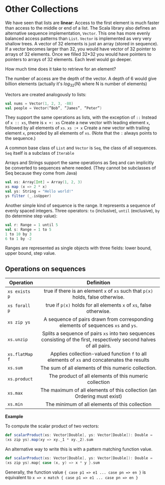# Other Collections


We have seen that lists are **linear**: Access to the first element is much faster than access to the middle or end of a list. The Scala library also defines an alternative sequence implementation, `Vector`.
This one has more evenly balanced access patterns than `List`. `Vector` is implemented as very very shallow trees. A vector of 32 elements is just an array (stored in sequence). If a vector becomes larger than 32, you would have vector of 32 pointer to arrays of 32 elements. Once we filled 32*32 you would have pointers to pointers to arrays of 32 elements. Each level would go deeper.

How much time does it take to retrieve for an element?

The number of access are the depth of the vector. A depth of 6 would give billion elements (actually it's $log_{32}(N)$ where N is number of elements)

Vectors are created analogously to lists:

```scala
val nums = Vector(1, 2, 3, -88)
val people = Vector(”Bob”, ”James”, ”Peter”)
```

They support the same operations as lists, with the exception of `::`
Instead of `x :: xs`, there is
`x +: xs` Create a new vector with leading element `x`, followed by all elements of `xs`.
`xs :+ x` Create a new vector with trailing element `x`, preceded by all elements of `xs`.
(Note that the `:` always points to the sequence.)

A common base class of `List` and `Vector` is `Seq`, the class of all sequences. `Seq` itself is a subclass of `Iterable`

Arrays and Strings support the same operations as Seq and can
implicitly be converted to sequences where needed.
(They cannot be subclasses of Seq because they come from Java)

```scala
val xs: Array[Int] = Array(1, 2, 3)
xs map (x => 2 * x)
val ys: String = "Hello world!"
ys filter (_.isUpper)
```

Another simple kind of sequence is the range. It represents a sequence of evenly spaced integers.
Three operators:
`to` (inclusive), `until` (exclusive), `by` (to determine step value):

```scala
val r: Range = 1 until 5
val s: Range = 1 to 5
1 to 10 by 3
6 to 1 by -2
```
Ranges are represented as single objects with three fields: lower bound, upper bound, step value.

## Operations on sequences

| Operation       | Definition           |
| ------------- |:-------------:|
|`xs exists p`| true if there is an element `x` of `xs` such that `p(x)` holds, false otherwise.|
|`xs forall p`| true if `p(x)` holds for all elements `x` of `xs`, false otherwise.|
|`xs zip ys`| A sequence of pairs drawn from corresponding elements of sequences `xs` and `ys`.|
|`xs.unzip`| Splits a sequence of pairs `xs` into two sequences consisting of the first, respectively second halves of all pairs.|
|`xs.flatMap f`| Applies collection-valued function `f` to all elements of `xs` and concatenates the results|
|`xs.sum`| The sum of all elements of this numeric collection.|
|`xs.product`| The product of all elements of this numeric collection|
|`xs.max`| The maximum of all elements of this collection (an Ordering must exist)|
|`xs.min`| The minimum of all elements of this collection|


**Example** 

To compute the scalar product of two vectors:

```scala
def scalarProduct(xs: Vector[Double], ys: Vector[Double]): Double =
(xs zip ys).map(xy => xy._1 * xy._2).sum
```

An alternative way to write this is with a pattern matching function value.

```scala
def scalarProduct(xs: Vector[Double], ys: Vector[Double]): Double =
(xs zip ys).map{ case (x, y) => x * y }.sum
```

Generally, the function value `{ case p1 => e1 ... case pn => en }` is equivalent to `x => x match { case p1 => e1 ... case pn => en }`